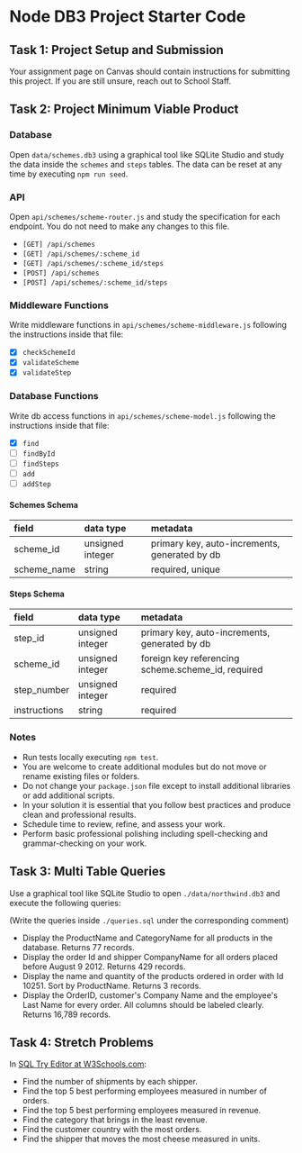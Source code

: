 # Node DB3 Project Starter Code

## Task 1: Project Setup and Submission

Your assignment page on Canvas should contain instructions for submitting this project. If you are still unsure, reach out to School Staff.

## Task 2: Project Minimum Viable Product

### Database

Open `data/schemes.db3` using a graphical tool like SQLite Studio and study the data inside the `schemes` and `steps` tables. The data can be reset at any time by executing `npm run seed`.

### API

Open `api/schemes/scheme-router.js` and study the specification for each endpoint. You do not need to make any changes to this file.

- `[GET] /api/schemes`
- `[GET] /api/schemes/:scheme_id`
- `[GET] /api/schemes/:scheme_id/steps`
- `[POST] /api/schemes`
- `[POST] /api/schemes/:scheme_id/steps`

### Middleware Functions

Write middleware functions in `api/schemes/scheme-middleware.js` following the instructions inside that file:

- [x] `checkSchemeId`
- [x] `validateScheme`
- [x] `validateStep`

### Database Functions

Write db access functions in `api/schemes/scheme-model.js` following the instructions inside that file:

- [x] `find`
- [ ] `findById`
- [ ] `findSteps`
- [ ] `add`
- [ ] `addStep`

#### Schemes Schema

| field       | data type        | metadata                                      |
| :---------- | :--------------- | :-------------------------------------------- |
| scheme_id   | unsigned integer | primary key, auto-increments, generated by db |
| scheme_name | string           | required, unique                              |

#### Steps Schema

| field        | data type        | metadata                                           |
| :----------- | :--------------- | :------------------------------------------------- |
| step_id      | unsigned integer | primary key, auto-increments, generated by db      |
| scheme_id    | unsigned integer | foreign key referencing scheme.scheme_id, required |
| step_number  | unsigned integer | required                                           |
| instructions | string           | required                                           |

### Notes

- Run tests locally executing `npm test`.
- You are welcome to create additional modules but do not move or rename existing files or folders.
- Do not change your `package.json` file except to install additional libraries or add additional scripts.
- In your solution it is essential that you follow best practices and produce clean and professional results.
- Schedule time to review, refine, and assess your work.
- Perform basic professional polishing including spell-checking and grammar-checking on your work.

## Task 3: Multi Table Queries

Use a graphical tool like SQLite Studio to open `./data/northwind.db3` and execute the following queries:

(Write the queries inside `./queries.sql` under the corresponding comment)

- Display the ProductName and CategoryName for all products in the database. Returns 77 records.
- Display the order Id and shipper CompanyName for all orders placed before August 9 2012. Returns 429 records.
- Display the name and quantity of the products ordered in order with Id 10251. Sort by ProductName. Returns 3 records.
- Display the OrderID, customer's Company Name and the employee's Last Name for every order. All columns should be labeled clearly. Returns 16,789 records.

## Task 4: Stretch Problems

In [SQL Try Editor at W3Schools.com](https://www.w3schools.com/Sql/tryit.asp?filename=trysql_select_top):

- Find the number of shipments by each shipper.
- Find the top 5 best performing employees measured in number of orders.
- Find the top 5 best performing employees measured in revenue.
- Find the category that brings in the least revenue.
- Find the customer country with the most orders.
- Find the shipper that moves the most cheese measured in units.

<!--
# Tests

[x] [0] sanity check (30 ms)
    - server.js

## [GET] /api/schemes

[ ] [1] gets all the schemes from db, including schemes _without_ steps (LEFT VS. INNER JOIN !!!) (17 ms)
[ ] [2] the schemes returned have a `scheme_id` key (6 ms)
[ ] [3] the schemes returned have a `scheme_name` key (5 ms)
[ ] [4] the schemes returned have a `number_of_steps` key (5 ms)
[ ] [5] the schemes arrive sorted by `scheme_id` ascending (6 ms)
[ ] [6] each scheme returned has the correct `number_of_steps` (5 ms)

## [GET] /api/schemes/:scheme\*id

[ ] [7] the scheme returned has the correct `scheme_id` \_number\* (10 ms)
[ ] [8] the scheme returned has the correct `scheme_name` (5 ms)
[ ] [9] the scheme returned has a `steps` property which is an array (5 ms)
[ ] [10] the scheme returned has an empty `steps` array if the scheme has no steps (4 ms)
[ ] [11] the scheme returned has the correct number of steps (5 ms)
[ ] [12] each step inside the scheme returned has `step_id`, `step_number` and `instructions` keys (4 ms)
[ ] [13] the steps inside the scheme returned are ordered by `step_number` ascending (8 ms)
[x] [14] responds with 404 and proper error on non-existing `scheme_id` (9 ms)

## [GET] /api/schemes/:scheme_id/steps

[ ] [15] returns the correct number of steps for a `scheme_id` (10 ms)
[ ] [16] the steps returned are ordered by `step_number` ascending (5 ms)
[ ] [17] the steps returned have the proper `step_number`, `step_id`, `instructions` and `scheme_name` (4 ms)
[x] [18] responds with 404 and proper error on non-existing `scheme_id` (4 ms)

## [POST] /api/schemes

[ ] [19] can create a new scheme in the database (13 ms)
[ ] [20] responds with 201 status code (4 ms)
[ ] [21] responds with the newly created scheme record (5 ms)
[x] [22] responds with 400 and proper message on missing or bad `scheme_name` (5 ms)

## [POST] /api/schemes/:scheme_id/steps

[ ] [23] can create a new step in the database (5 ms)
[ ] [24] responds with 201 status code (4 ms)
[ ] [25] responds with the complete list of steps for the given `scheme_id` including the new one (5 ms)
[ ] [26] responds with well formed steps ordered by `step_number` ascending (4 ms)
[x] [27] responds with 400 and proper message on missing or bad `step_number` or `instructions` (7 ms)
-->
